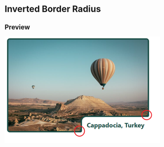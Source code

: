# Inverted Border Radius

## Preview

![Preview](assets/example.png "Inverted Border Radius Preview")
